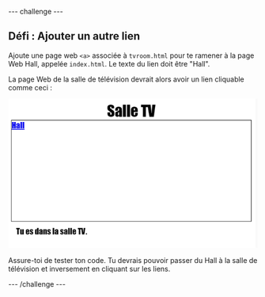 --- challenge ---

## Défi : Ajouter un autre lien

Ajoute une page web `<a>` associée à `tvroom.html` pour te ramener à la page Web Hall, appelée `index.html`. Le texte du lien doit être "Hall".

La page Web de la salle de télévision devrait alors avoir un lien cliquable comme ceci :

![capture d'écran](images/rooms-hall-link.png)

Assure-toi de tester ton code. Tu devrais pouvoir passer du Hall à la salle de télévision et inversement en cliquant sur les liens.

--- /challenge ---